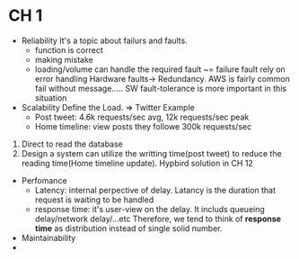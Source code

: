 # CH 1
- Reliability
It's a topic about failurs and faults. 
	- function is correct
	- making mistake
	- loading/volume can handle the required
fault ~= failure
fault rely on error handling 
Hardware faults-> Redundancy. AWS is fairly common fail without message.....  SW fault-tolerance is more important in this situation
- Scalability
Define the Load. => Twitter Example
	- Post tweet: 4.6k requests/sec avg, 12k requests/sec peak
	- Home timeline: view posts they followe 300k requests/sec
1) Direct to read the database
2) Design a system can utilize the writting time(post tweet) to reduce the reading time(Home timeline update). 
Hypbird solution in CH 12
- Perfomance
	- Latency: internal perpective of delay. Latancy is the duration that request is waiting to be handled
	- response time: it's user-view on the delay. It includs queueing delay/network delay/...etc Therefore, we tend to think of **response time** as distribution instead of single solid number.
- Maintainability
-
<!--stackedit_data:
eyJoaXN0b3J5IjpbMzQyNzUzNTIzLDMwMzYyMjU3NiwxOTA2OD
E1MDI3LC0xNTgwMzQ2ODA0LDQzMTk5NzUwNywyNDM0MTgyMzMs
MzEyODc4NjA4LC0zODczNjQ2MTgsMzYxOTIxMDcyLC0zMDI2Mj
c0MDEsMTAwNDg3NzAyMV19
-->